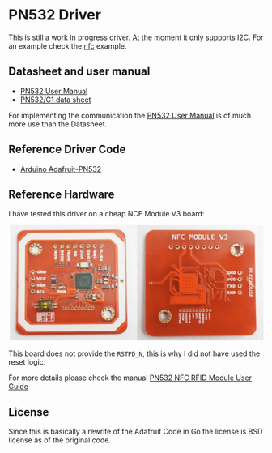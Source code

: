 # PN532 Driver

This is still a work in progress driver. At the moment it only supports I2C. For an example check the [nfc](/nfc/) example.

## Datasheet and user manual

- [PN532 User Manual](https://www.nxp.com/docs/en/user-guide/141520.pdf)
- [PN532/C1 data sheet](https://www.nxp.com/docs/en/nxp/data-sheets/PN532_C1.pdf)

For implementing the communication the [PN532 User Manual](https://www.nxp.com/docs/en/user-guide/141520.pdf) is of much more use than the Datasheet.


## Reference Driver Code

- [Arduino Adafruit-PN532](https://github.com/adafruit/Adafruit-PN532/tree/master)

## Reference Hardware

I have tested this driver on a cheap NCF Module V3 board:

![Elechouse NFC Module V3](/doc/images/nfc-module-v3.png)

This board does not provide the `RSTPD_N`, this is why I did not have used the reset logic.

For more details please check the manual [PN532 NFC RFID Module User Guide](https://www.elechouse.com/elechouse/images/product/PN532_module_V3/PN532_%20Manual_V3.pdf)

## License

Since this is basically a rewrite of the Adafruit Code in Go the license is BSD license as of the original code.